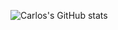 ![Carlos's GitHub stats](https://github-readme-stats.vercel.app/api?username=iCarlosLeandro&show=reviews,discussions_started,discussions_answered,prs_merged,prs_merged_percentage)
